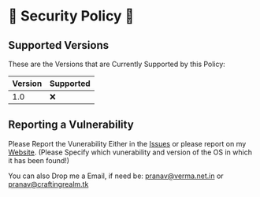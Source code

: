 # 🔐 Security Policy 🔐

## Supported Versions

These are the Versions that are Currently Supported by this Policy:

| Version | Supported          |
| ------- | ------------------ |
| 1.0     | :x: |

## Reporting a Vulnerability

Please Report the Vunerability Either in the [Issues](https://github.com/PranavVerma-droid/InfinityX-OS/issues) or please report on my [Website](https://web.craftingrealm.tk). (Please Specify which vunerability and version of the OS in which it has been found!)

You can also Drop me a Email, if need be: pranav@verma.net.in or pranav@craftingrealm.tk

